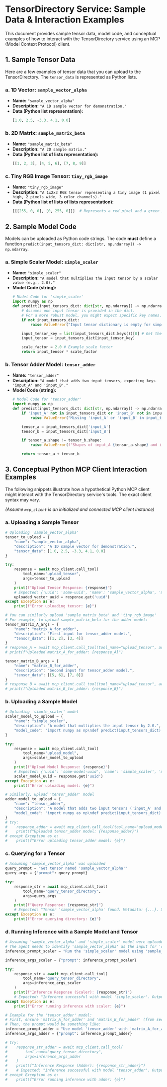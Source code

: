 # TensorDirectory Service: Sample Data & Interaction Examples

This document provides sample tensor data, model code, and conceptual examples of how to interact with the TensorDirectory service using an MCP (Model Context Protocol) client.

## 1. Sample Tensor Data

Here are a few examples of tensor data that you can upload to the TensorDirectory. The `tensor_data` is represented as Python lists.

### a. 1D Vector: `sample_vector_alpha`

*   **Name:** `"sample_vector_alpha"`
*   **Description:** `"A 1D sample vector for demonstration."`
*   **Data (Python list representation):**
    ```python
    [1.0, 2.5, -3.3, 4.1, 0.0]
    ```

### b. 2D Matrix: `sample_matrix_beta`

*   **Name:** `"sample_matrix_beta"`
*   **Description:** `"A 2D sample matrix."`
*   **Data (Python list of lists representation):**
    ```python
    [[1, 2, 3], [4, 5, 6], [7, 8, 9]]
    ```

### c. Tiny RGB Image Tensor: `tiny_rgb_image`

*   **Name:** `"tiny_rgb_image"`
*   **Description:** `"A 1x2x3 RGB tensor representing a tiny image (1 pixel high, 2 pixels wide, 3 color channels)."`
*   **Data (Python list of lists of lists representation):**
    ```python
    [[[255, 0, 0], [0, 255, 0]]]  # Represents a red pixel and a green pixel
    ```

## 2. Sample Model Code

Models can be uploaded as Python code strings. The code **must** define a function `predict(input_tensors_dict: dict[str, np.ndarray]) -> np.ndarray`.

### a. Simple Scaler Model: `simple_scaler`

*   **Name:** `"simple_scaler"`
*   **Description:** `"A model that multiplies the input tensor by a scalar value (e.g., 2.0)."`
*   **Model Code (string):**
    ```python
    # Model Code for 'simple_scaler'
    import numpy as np
    def predict(input_tensors_dict: dict[str, np.ndarray]) -> np.ndarray:
        # Assumes one input tensor is provided in the dict.
        # For a more robust model, you might expect specific key names.
        if not input_tensors_dict:
            raise ValueError("Input tensor dictionary is empty for simple_scaler.")

        input_tensor_key = list(input_tensors_dict.keys())[0] # Get the first key
        input_tensor = input_tensors_dict[input_tensor_key]

        scale_factor = 2.0 # Example scale factor
        return input_tensor * scale_factor
    ```

### b. Tensor Adder Model: `tensor_adder`

*   **Name:** `"tensor_adder"`
*   **Description:** `"A model that adds two input tensors, expecting keys 'input_A' and 'input_B'."`
*   **Model Code (string):**
    ```python
    # Model Code for 'tensor_adder'
    import numpy as np
    def predict(input_tensors_dict: dict[str, np.ndarray]) -> np.ndarray:
        if 'input_A' not in input_tensors_dict or 'input_B' not in input_tensors_dict:
            raise ValueError("Missing 'input_A' or 'input_B' in input_tensors_dict for tensor_adder model.")

        tensor_a = input_tensors_dict['input_A']
        tensor_b = input_tensors_dict['input_B']

        if tensor_a.shape != tensor_b.shape:
            raise ValueError(f"Shapes of input_A {tensor_a.shape} and input_B {tensor_b.shape} must match for addition.")

        return tensor_a + tensor_b
    ```

## 3. Conceptual Python MCP Client Interaction Examples

The following snippets illustrate how a hypothetical Python MCP client might interact with the TensorDirectory service's tools. The exact client syntax may vary.

*(Assume `mcp_client` is an initialized and connected MCP client instance)*

### a. Uploading a Sample Tensor

```python
# Uploading 'sample_vector_alpha'
tensor_to_upload = {
    "name": "sample_vector_alpha",
    "description": "A 1D sample vector for demonstration.",
    "tensor_data": [1.0, 2.5, -3.3, 4.1, 0.0]
}

try:
    response = await mcp_client.call_tool(
        tool_name="upload_tensor",
        args=tensor_to_upload
    )
    print(f"Upload Tensor Response: {response}")
    # Expected: {'uuid': 'some-uuid', 'name': 'sample_vector_alpha', 'message': 'Tensor uploaded successfully'}
    uploaded_vector_uuid = response.get('uuid')
except Exception as e:
    print(f"Error uploading tensor: {e}")

# You can similarly upload 'sample_matrix_beta' and 'tiny_rgb_image'
# For example, to upload sample_matrix_beta for the adder model:
tensor_matrix_A_args = {
    "name": "matrix_A_for_adder",
    "description": "First input for tensor_adder model.",
    "tensor_data": [[1, 2], [3, 4]]
}
# response_A = await mcp_client.call_tool(tool_name="upload_tensor", args=tensor_matrix_A_args)
# print(f"Uploaded matrix_A_for_adder: {response_A}")

tensor_matrix_B_args = {
    "name": "matrix_B_for_adder",
    "description": "Second input for tensor_adder model.",
    "tensor_data": [[5, 6], [7, 8]]
}
# response_B = await mcp_client.call_tool(tool_name="upload_tensor", args=tensor_matrix_B_args)
# print(f"Uploaded matrix_B_for_adder: {response_B}")
```

### b. Uploading a Sample Model

```python
# Uploading 'simple_scaler' model
scaler_model_to_upload = {
    "name": "simple_scaler",
    "description": "A model that multiplies the input tensor by 2.0.",
    "model_code": "import numpy as np\ndef predict(input_tensors_dict):\n  input_tensor_key = list(input_tensors_dict.keys())[0]\n  input_tensor = input_tensors_dict[input_tensor_key]\n  return input_tensor * 2.0"
}

try:
    response = await mcp_client.call_tool(
        tool_name="upload_model",
        args=scaler_model_to_upload
    )
    print(f"Upload Model Response: {response}")
    # Expected: {'uuid': 'some-model-uuid', 'name': 'simple_scaler', 'message': 'Model uploaded successfully'}
    scaler_model_uuid = response.get('uuid')
except Exception as e:
    print(f"Error uploading model: {e}")

# Similarly, upload 'tensor_adder' model
adder_model_to_upload = {
    "name": "tensor_adder",
    "description": "A model that adds two input tensors ('input_A' and 'input_B').",
    "model_code": "import numpy as np\ndef predict(input_tensors_dict):\n  if 'input_A' not in input_tensors_dict or 'input_B' not in input_tensors_dict:\n    raise ValueError(\"Missing 'input_A' or 'input_B'\")\n  tensor_a = input_tensors_dict['input_A']\n  tensor_b = input_tensors_dict['input_B']\n  if tensor_a.shape != tensor_b.shape:\n    raise ValueError(\"Shapes must match\")\n  return tensor_a + tensor_b"
}
# try:
#    response_adder = await mcp_client.call_tool(tool_name="upload_model", args=adder_model_to_upload)
#    print(f"Uploaded tensor_adder model: {response_adder}")
# except Exception as e:
#    print(f"Error uploading tensor_adder model: {e}")
```

### c. Querying for a Tensor

```python
# Assuming 'sample_vector_alpha' was uploaded
query_prompt = "Get tensor named 'sample_vector_alpha'"
query_args = {"prompt": query_prompt}

try:
    response_str = await mcp_client.call_tool(
        tool_name="query_tensor_directory",
        args=query_args
    )
    print(f"Query Response: {response_str}")
    # Expected: "Tensor 'sample_vector_alpha' found. Metadata: {...}. Shape: (5,), Dtype: float64."
except Exception as e:
    print(f"Error querying directory: {e}")
```

### d. Running Inference with a Sample Model and Tensor

```python
# Assuming 'sample_vector_alpha' and 'simple_scaler' model were uploaded.
# The agent needs to identify 'sample_vector_alpha' as the input for 'simple_scaler'.
inference_prompt_scaler = "Run the 'simple_scaler' model using 'sample_vector_alpha' as input, and name the output 'scaled_vector_result'."

inference_args_scaler = {"prompt": inference_prompt_scaler}

try:
    response_str = await mcp_client.call_tool(
        tool_name="query_tensor_directory",
        args=inference_args_scaler
    )
    print(f"Inference Response (Scaler): {response_str}")
    # Expected: "Inference successful with model 'simple_scaler'. Output tensor saved as 'scaled_vector_result' (UUID: ...)."
except Exception as e:
    print(f"Error running inference with scaler: {e}")

# Example for the 'tensor_adder' model:
# First, ensure 'matrix_A_for_adder' and 'matrix_B_for_adder' (from section 3a examples) are uploaded.
# Then, the prompt would be something like:
inference_prompt_adder = "Use model 'tensor_adder' with 'matrix_A_for_adder' as input_A and 'matrix_B_for_adder' as input_B. Call the output 'summed_matrix'."
inference_args_adder = {"prompt": inference_prompt_adder}

# try:
#    response_str_adder = await mcp_client.call_tool(
#        tool_name="query_tensor_directory",
#        args=inference_args_adder
#    )
#    print(f"Inference Response (Adder): {response_str_adder}")
#    # Expected: "Inference successful with model 'tensor_adder'. Output tensor saved as 'summed_matrix' (UUID: ...)."
# except Exception as e:
#    print(f"Error running inference with adder: {e}")

```
